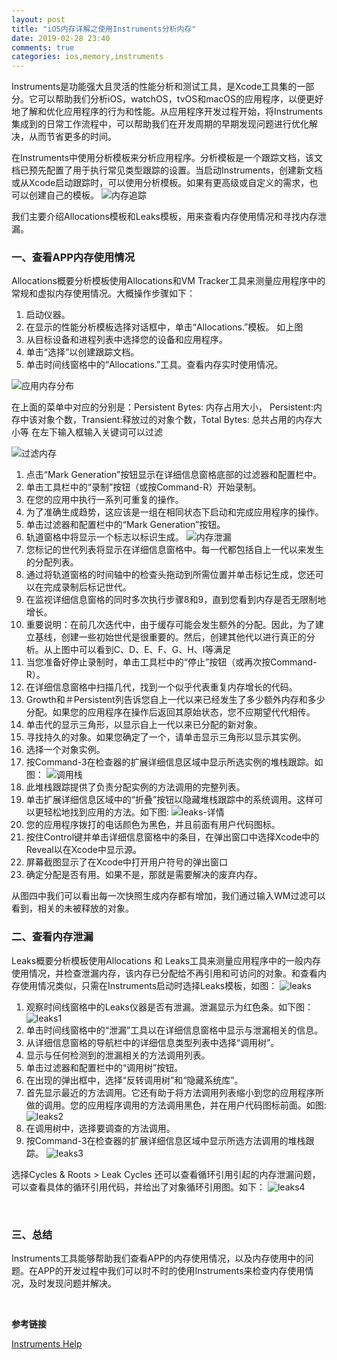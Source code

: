 ```yaml
---
layout: post
title: "iOS内存详解之使用Instruments分析内存"
date: 2019-02-28 23:40
comments: true
categories: ios,memory,instruments
---
```

Instruments是功能强大且灵活的性能分析和测试工具，是Xcode工具集的一部分。它可以帮助我们分析iOS，watchOS，tvOS和macOS的应用程序，以便更好地了解和优化应用程序的行为和性能。从应用程序开发过程开始，将Instruments集成到的日常工作流程中，可以帮助我们在开发周期的早期发现问题进行优化解决，从而节省更多的时间。
<!-- more -->
在Instruments中使用分析模板来分析应用程序。分析模板是一个跟踪文档，该文档已预先配置了用于执行常见类型跟踪的设置。当启动Instruments，创建新文档或从Xcode启动跟踪时，可以使用分析模板。如果有更高级或自定义的需求，也可以创建自己的模板。
![内存追踪](/images/memory/4/0.png)

我们主要介绍Allocations模板和Leaks模板，用来查看内存使用情况和寻找内存泄漏。
### 一、查看APP内存使用情况
Allocations概要分析模板使用Allocations和VM Tracker工具来测量应用程序中的常规和虚拟内存使用情况。大概操作步骤如下：

1. 启动仪器。
1. 在显示的性能分析模板选择对话框中，单击“Allocations.”模板。 如上图
1. 从目标设备和进程列表中选择您的设备和应用程序。
1. 单击“选择”以创建跟踪文档。
1. 单击时间线窗格中的“Allocations.”工具。查看内存实时使用情况。

![应用内存分布](/images/memory/4/1.png)

在上面的菜单中对应的分别是：Persistent Bytes: 内存占用大小， Persistent:内存中该对象个数，Transient:释放过的对象个数，Total Bytes: 总共占用的内存大小等
在左下输入框输入关键词可以过滤

![过滤内存](/images/memory/4/2.png)

1. 点击“Mark Generation”按钮显示在详细信息窗格底部的过滤器和配置栏中。
1. 单击工具栏中的“录制”按钮（或按Command-R）开始录制。
1. 在您的应用中执行一系列可重复的操作。
1. 为了准确生成趋势，这应该是一组在相同状态下启动和完成应用程序的操作。
1. 单击过滤器和配置栏中的“Mark Generation”按钮。
1. 轨道窗格中将显示一个标志以标识生成。
![内存泄漏](/images/memory/4/3.png)
1. 您标记的世代列表将显示在详细信息窗格中。每一代都包括自上一代以来发生的分配列表。
1. 通过将轨道窗格的时间轴中的检查头拖动到所需位置并单击标记生成，您还可以在完成录制后标记世代。
1. 在监视详细信息窗格的同时多次执行步骤8和9，直到您看到内存是否无限制地增长。
1. 重要说明：在前几次迭代中，由于缓存可能会发生额外的分配。因此，为了建立基线，创建一些初始世代是很重要的。然后，创建其他代以进行真正的分析。从上图中可以看到C、D、E、F、G、H、I等满足
1. 当您准备好停止录制时，单击工具栏中的“停止”按钮（或再次按Command-R）。
1. 在详细信息窗格中扫描几代，找到一个似乎代表重复内存增长的代码。
1. Growth和＃Persistent列告诉您自上一代以来已经发生了多少额外内存和多少分配。如果您的应用程序在操作后返回其原始状态，您不应期望代代相传。
1. 单击代的显示三角形，以显示自上一代以来已分配的新对象。
1. 寻找持久的对象。如果您确定了一个，请单击显示三角形以显示其实例。
1. 选择一个对象实例。
1. 按Command-3在检查器的扩展详细信息区域中显示所选实例的堆栈跟踪。如图： 
![调用栈](/images/memory/4/3-1.png)
1. 此堆栈跟踪提供了负责分配实例的方法调用的完整列表。
1. 单击扩展详细信息区域中的“折叠”按钮以隐藏堆栈跟踪中的系统调用。这样可以更轻松地找到应用的方法。如下图:  ![leaks-详情](/images/memory/4/6.png)
1. 您的应用程序拨打的电话颜色为黑色，并且前面有用户代码图标。
1. 按住Control键并单击详细信息窗格中的条目，在弹出窗口中选择Xcode中的Reveal以在Xcode中显示源。
1. 屏幕截图显示了在Xcode中打开用户符号的弹出窗口
1. 确定分配是否有用。如果不是，那就是需要解决的废弃内存。


从图四中我们可以看出每一次快照生成内存都有增加，我们通过输入WM过滤可以看到，相关的未被释放的对象。
<br>

### 二、查看内存泄漏

Leaks概要分析模板使用Allocations 和 Leaks工具来测量应用程序中的一般内存使用情况，并检查泄漏内存，该内存已分配给不再引用和可访问的对象。和查看内存使用情况类似，只需在Instruments启动时选择Leaks模板，如图：
![leaks](/images/memory/4/5-0.png)

1. 观察时间线窗格中的Leaks仪器是否有泄漏。泄漏显示为红色条。如下图：
![leaks1](/images/memory/4/5.png)
1. 单击时间线窗格中的“泄漏”工具以在详细信息窗格中显示与泄漏相关的信息。
1. 从详细信息窗格的导航栏中的详细信息类型列表中选择“调用树”。
1. 显示与任何检测到的泄漏相关的方法调用列表。
1. 单击过滤器和配置栏中的“调用树”按钮。
1. 在出现的弹出框中，选择“反转调用树”和“隐藏系统库”。
1. 首先显示最近的方法调用。它还有助于将方法调用列表缩小到您的应用程序所做的调用。您的应用程序调用的方法调用黑色，并在用户代码图标前面。如图:
![leaks2](/images/memory/4/8.png)
1. 在调用树中，选择要调查的方法调用。
1. 按Command-3在检查器的扩展详细信息区域中显示所选方法调用的堆栈跟踪。
![leaks3](/images/memory/4/6.png)

选择Cycles & Roots > Leak Cycles 还可以查看循环引用引起的内存泄漏问题，可以查看具体的循环引用代码，并给出了对象循环引用图。如下：
![leaks4](/images/memory/4/7.png)

<br>

### 三、总结
Instruments工具能够帮助我们查看APP的内存使用情况，以及内存使用中的问题。在APP的开发过程中我们可以时不时的使用Instruments来检查内存使用情况，及时发现问题并解决。

<br>

**参考链接**

[Instruments Help](https://help.apple.com/instruments/mac/current/)